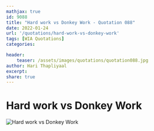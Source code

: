 ```yaml
---
mathjax: true
id: 9088
title: "Hard work vs Donkey Work - Quotation 088"
date: 2022-01-24
url: '/quotations/hard-work-vs-donkey-work'
tags: [WIA Quotations] 
categories: 

header:
    teaser: /assets/images/quotations/quotation088.jpg
author: Hari Thapliyaal 
excerpt:
share: true 
---
```


# Hard work vs Donkey Work

![Hard work vs Donkey Work](/assets/images/quotations/quotation088.jpg)
